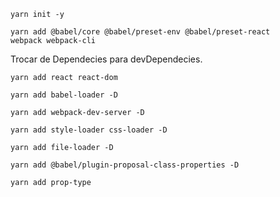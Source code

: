 <code>yarn init -y</code>

<code>yarn add @babel/core @babel/preset-env @babel/preset-react webpack webpack-cli</code>

Trocar de Dependecies para devDependecies.

<code>yarn add react react-dom</code>


<code>yarn add babel-loader -D</code>


<code>yarn add webpack-dev-server -D</code>

<code>yarn add style-loader css-loader -D</code>

<code>yarn add file-loader -D</code>

<code>yarn add @babel/plugin-proposal-class-properties -D</code>

<code>yarn add prop-type</code>
